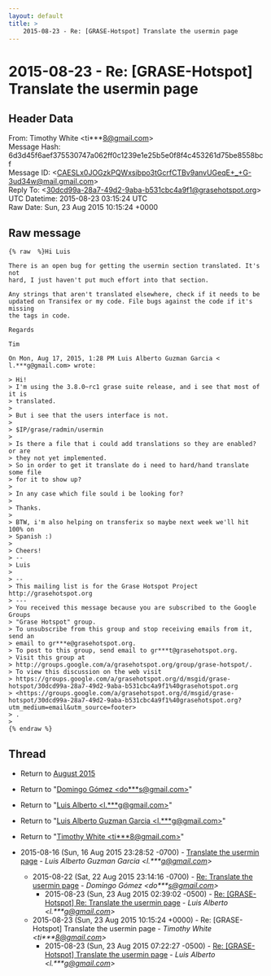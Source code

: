```yaml
---
layout: default
title: >
    2015-08-23 - Re: [GRASE-Hotspot] Translate the usermin page
---
```


# 2015-08-23 - Re: [GRASE-Hotspot] Translate the usermin page

## Header Data

From: Timothy White \<ti***8@gmail.com\><br>
Message Hash: 6d3d45f6aef375530747a062ff0c1239e1e25b5e0f8f4c453261d75be8558bcf<br>
Message ID: \<CAESLx0JOGzkPQWxsibpo3tGcrfCTBv9anvUGeqE+_+G-3ud34w@mail.gmail.com\><br>
Reply To: \<30dcd99a-28a7-49d2-9aba-b531cbc4a9f1@grasehotspot.org\><br>
UTC Datetime: 2015-08-23 03:15:24 UTC<br>
Raw Date: Sun, 23 Aug 2015 10:15:24 +0000<br>

## Raw message

```
{% raw  %}Hi Luis

There is an open bug for getting the usermin section translated. It's not
hard, I just haven't put much effort into that section.

Any strings that aren't translated elsewhere, check if it needs to be
updated on Transifex or my code. File bugs against the code if it's missing
the tags in code.

Regards

Tim

On Mon, Aug 17, 2015, 1:28 PM Luis Alberto Guzman Garcia <
l.***g@gmail.com> wrote:

> Hi!
> I'm using the 3.8.0~rc1 grase suite release, and i see that most of it is
> translated.
>
> But i see that the users interface is not.
>
> $IP/grase/radmin/usermin
>
> Is there a file that i could add translations so they are enabled? or are
> they not yet implemented.
> So in order to get it translate do i need to hard/hand translate some file
> for it to show up?
>
> In any case which file sould i be looking for?
>
> Thanks.
>
> BTW, i'm also helping on transferix so maybe next week we'll hit 100% on
> Spanish :)
>
> Cheers!
> --
> Luis
>
> --
> This mailing list is for the Grase Hotspot Project http://grasehotspot.org
> ---
> You received this message because you are subscribed to the Google Groups
> "Grase Hotspot" group.
> To unsubscribe from this group and stop receiving emails from it, send an
> email to gr***e@grasehotspot.org.
> To post to this group, send email to gr***t@grasehotspot.org.
> Visit this group at
> http://groups.google.com/a/grasehotspot.org/group/grase-hotspot/.
> To view this discussion on the web visit
> https://groups.google.com/a/grasehotspot.org/d/msgid/grase-hotspot/30dcd99a-28a7-49d2-9aba-b531cbc4a9f1%40grasehotspot.org
> <https://groups.google.com/a/grasehotspot.org/d/msgid/grase-hotspot/30dcd99a-28a7-49d2-9aba-b531cbc4a9f1%40grasehotspot.org?utm_medium=email&utm_source=footer>
> .
>
{% endraw %}
```

## Thread

+ Return to [August 2015](/archive/2015/08)

+ Return to "[Domingo Gómez <do***s<span>@</span>gmail.com>](/authors/do___s_at_gmail_com)"
+ Return to "[Luis Alberto <l.***g<span>@</span>gmail.com>](/authors/l____g_at_gmail_com)"
+ Return to "[Luis Alberto Guzman Garcia <l.***g<span>@</span>gmail.com>](/authors/l____g_at_gmail_com)"
+ Return to "[Timothy White <ti***8<span>@</span>gmail.com>](/authors/ti___8_at_gmail_com)"

+ 2015-08-16 (Sun, 16 Aug 2015 23:28:52 -0700) - [Translate the usermin page](/archive/2015/08/a98749da0ee8beea73aa064d4738643f33bb86ba27331c4fda34c888c29bd596) - _Luis Alberto Guzman Garcia \<l.***g@gmail.com\>_
  + 2015-08-22 (Sat, 22 Aug 2015 23:14:16 -0700) - [Re: Translate the usermin page](/archive/2015/08/9f44c481154eec5805500ae1a7f1da21e47b3a159ee0063b3d7f8b3569611910) - _Domingo Gómez \<do***s@gmail.com\>_
    + 2015-08-23 (Sun, 23 Aug 2015 02:39:02 -0500) - [Re: [GRASE-Hotspot] Re: Translate the usermin page](/archive/2015/08/6e6dd55a1b1dedaac947491d959dbe8fef0bc79ea5bafd4a5588b2e5ed4c818d) - _Luis Alberto \<l.***g@gmail.com\>_
  + 2015-08-23 (Sun, 23 Aug 2015 10:15:24 +0000) - Re: [GRASE-Hotspot] Translate the usermin page - _Timothy White \<ti***8@gmail.com\>_
    + 2015-08-23 (Sun, 23 Aug 2015 07:22:27 -0500) - [Re: [GRASE-Hotspot] Translate the usermin page](/archive/2015/08/fa607905611ac2697b453b40b2adaa4dc96098b4ffb629dcac1e4acc58357886) - _Luis Alberto \<l.***g@gmail.com\>_

